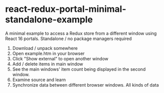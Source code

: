 # react-redux-portal-minimal-standalone-example
A minimal example to access a Redux store from a different window using React 16 portals. Standalone / no package managers required

1. Download / unpack somewhere
2. Open example.htm in your browser
3. Click "Show external" to open another window
4. Add / delete items in main window
5. See the main windows' item count being displayed in the second window.
6. Examine source and learn
7. Synchronize data between different browser windows. All kinds of data
